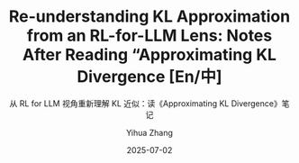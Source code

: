 ---
layout:     post_lang
title:      "# Re-understanding KL Approximation from an RL-for-LLM Lens: Notes After Reading “Approximating KL Divergence [En/中]"
subtitle:   "从 RL for LLM 视角重新理解 KL 近似：读《Approximating KL Divergence》笔记"
date:       2025-07-02
author:     "Yihua Zhang"
header-img: "img/in-post/2025-07-02-KL/bg.jpg"
catalog: true
tags:
   - Reinforcement Learning

content_en: "posts/2025-07-02-KL_en.md"
content_zh: "posts/2025-07-02-KL_zh.md"
---